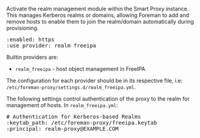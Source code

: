 
Activate the realm management module within the Smart Proxy instance.  This manages Kerberos realms or domains, allowing Foreman to add and remove hosts to enable them to join the realm/domain automatically during provisioning.

<pre>
:enabled: https
:use_provider: realm_freeipa
</pre>

Builtin providers are:

* `realm_freeipa` -  host object management in FreeIPA

The configuration for each provider should be in its respective file, i.e: `/etc/foreman-proxy/settings.d/realm_freeipa.yml`.

The following settings control authentication of the proxy to the realm for management of hosts.
In `realm_freeipa.yml`:
<pre>
# Authentication for Kerberos-based Realms
:keytab_path: /etc/foreman-proxy/freeipa.keytab
:principal: realm-proxy@EXAMPLE.COM
</pre>
